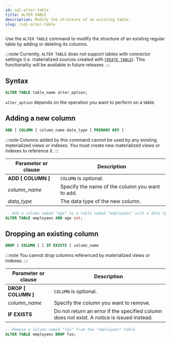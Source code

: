 ```yaml
---
id: sql-alter-table
title: ALTER TABLE
description: Modify the structure of an existing table.
slug: /sql-alter-table
---
```

<head>
  <link rel="canonical" href="https://docs.risingwave.com/docs/current/sql-alter-table/" />
</head>

Use the `ALTER TABLE` command to modify the structure of an existing regular table by adding or deleting its columns.

:::note
Currently, `ALTER TABLE` does not support tables with connector settings (i.e. materialized sources created with [`CREATE TABLE`](sql-create-table.md)). This functionality will be available in future releases.
:::

## Syntax

```sql
ALTER TABLE table_name alter_option;
```

*`alter_option`* depends on the operation you want to perform on a table.

## Adding a new column

```sql title=alter_option
ADD [ COLUMN ] column_name data_type [ PRIMARY KEY ]
```

:::note
Columns added by this command cannot be used by any existing materialized views or indexes. You must create new materialized views or indexes to reference it.
:::

| Parameter or clause | Description                                     |
| ------------------- | ----------------------------------------------- |
| **ADD [ COLUMN ]**  | `COLUMN` is optional.                           |
| *column_name*       | Specify the name of the column you want to add. |
| *data_type*         | The data type of the new column.                |

```sql title=Example
-- Add a column named "age" to a table named "employees" with a data type of integer
ALTER TABLE employees ADD age int;
```

## Dropping an existing column

```sql title=alter_option
DROP [ COLUMN ] [ IF EXISTS ] column_name
```

:::note
You cannot drop columns referenced by materialized views or indexes.
:::

| Parameter or clause | Description                                                                                |
| ------------------- | ------------------------------------------------------------------------------------------ |
| **DROP [ COLUMN ]** | `COLUMN` is optional.                                                                      |
| *column_name*       | Specify the column you want to remove.                                                     |
| **IF EXISTS**       | Do not return an error if the specified column does not exist. A notice is issued instead. |

```sql title=Example
-- Remove a column named "fax" from the "employees" table
ALTER TABLE employees DROP fax;
```
